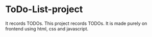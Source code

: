 # ToDo-List-project
It records TODOs.
This project records TODOs.
It is made purely on frontend using html, css and javascript.
